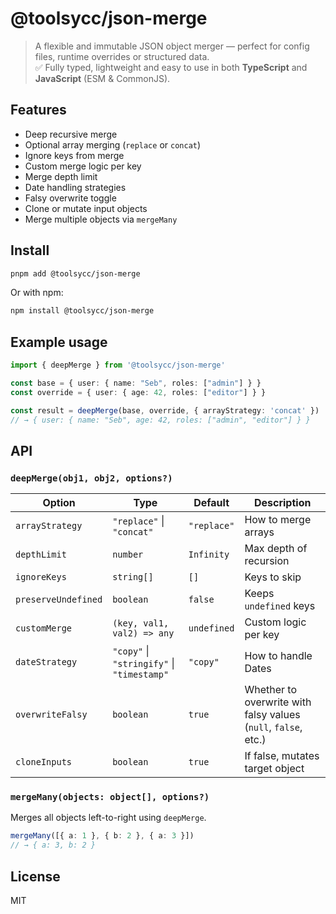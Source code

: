 # @toolsycc/json-merge

> A flexible and immutable JSON object merger — perfect for config files, runtime overrides or structured data.  
> ✅ Fully typed, lightweight and easy to use in both **TypeScript** and **JavaScript** (ESM & CommonJS).

## Features

- Deep recursive merge
- Optional array merging (`replace` or `concat`)
- Ignore keys from merge
- Custom merge logic per key
- Merge depth limit
- Date handling strategies
- Falsy overwrite toggle
- Clone or mutate input objects
- Merge multiple objects via `mergeMany`

## Install

```bash
pnpm add @toolsycc/json-merge
```

Or with npm:

```bash
npm install @toolsycc/json-merge
```

## Example usage

```ts
import { deepMerge } from '@toolsycc/json-merge'

const base = { user: { name: "Seb", roles: ["admin"] } }
const override = { user: { age: 42, roles: ["editor"] } }

const result = deepMerge(base, override, { arrayStrategy: 'concat' })
// → { user: { name: "Seb", age: 42, roles: ["admin", "editor"] } }
```

## API

### `deepMerge(obj1, obj2, options?)`

| Option              | Type                                | Default      | Description |
|---------------------|-------------------------------------|--------------|-------------|
| `arrayStrategy`     | `"replace"` \| `"concat"`           | `"replace"`  | How to merge arrays |
| `depthLimit`        | `number`                            | `Infinity`   | Max depth of recursion |
| `ignoreKeys`        | `string[]`                          | `[]`         | Keys to skip |
| `preserveUndefined` | `boolean`                           | `false`      | Keeps `undefined` keys |
| `customMerge`       | `(key, val1, val2) => any`          | `undefined`  | Custom logic per key |
| `dateStrategy`      | `"copy"` \| `"stringify"` \| `"timestamp"` | `"copy"` | How to handle Dates |
| `overwriteFalsy`    | `boolean`                           | `true`       | Whether to overwrite with falsy values (`null`, `false`, etc.) |
| `cloneInputs`       | `boolean`                           | `true`       | If false, mutates target object |

### `mergeMany(objects: object[], options?)`

Merges all objects left-to-right using `deepMerge`.

```ts
mergeMany([{ a: 1 }, { b: 2 }, { a: 3 }])
// → { a: 3, b: 2 }
```

## License

MIT
